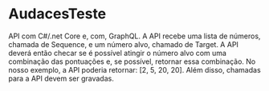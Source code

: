 # AudacesTeste
API com C#/.net Core e, com, GraphQL. A API recebe uma lista de números, chamada de Sequence, e um número alvo, chamado de Target. A API deverá então checar se é possível atingir o número alvo com uma combinação das pontuações e, se possível, retornar essa combinação. No nosso exemplo, a API poderia retornar: [2, 5, 20, 20]. Além disso, chamadas para a API devem ser gravadas.
